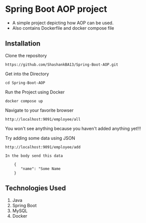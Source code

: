 # Spring Boot AOP project

- A simple project depicting how AOP can be used.
- Also contains Dockerfile and docker compose file

## Installation

Clone the repository

 ```
 https://github.com/ShashankBA13/Spring-Boot-AOP.git
 ```

Get into the Directory

```
cd Spring-Boot-AOP
```

Run the Project using Docker

```
docker compose up
```

Navigate to your favorite browser

```
http://localhost:9091/employee/all
```

You won't see anything because you haven't added anything yet!!!

Try adding some data using JSON

```
http://localhost:9091/employee/add

In the body send this data

    {
       "name": "Some Name
    }
```

## Technologies Used

1. Java
2. Spring Boot
3. MySQL
4. Docker
